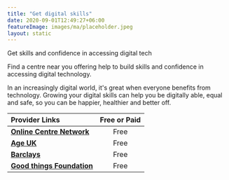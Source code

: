 ```yaml
---
title: "Get digital skills"
date: 2020-09-01T12:49:27+06:00
featureImage: images/ma/placeholder.jpeg
layout: static
---
```


Get skills and confidence in accessing digital tech

Find a centre near you offering help to build skills and confidence in accessing digital technology.

In an increasingly digital world, it's great when everyone benefits from technology. Growing your digital skills can help you be digitally able, equal and safe, so you can be happier, healthier and better off.

| Provider Links      | Free or Paid  |  
| :-----------          | :--------------:      |  
| [**Online Centre Network**](https://www.onlinecentresnetwork.org/) | Free | 
| [**Age UK**](https://www.ageuk.org.uk/information-advice/work-learning/technology-internet/) | Free | 
| [**Barclays**](https://digital.wings.uk.barclays/) | Free | 
| [**Good things Foundation**](https://www.goodthingsfoundation.org/databank/) | Free | 
  

<br/><br/>






